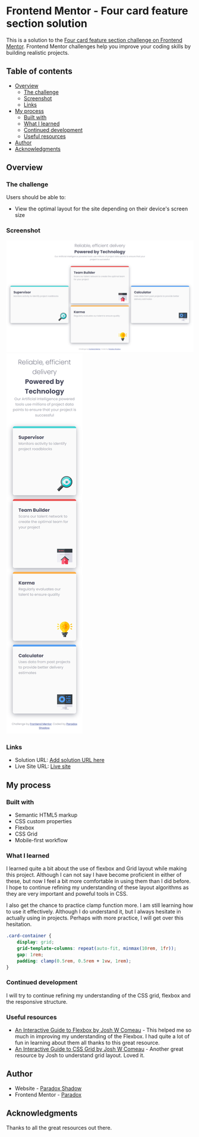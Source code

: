 # Frontend Mentor - Four card feature section solution

This is a solution to the [Four card feature section challenge on Frontend Mentor](https://www.frontendmentor.io/challenges/four-card-feature-section-weK1eFYK). Frontend Mentor challenges help you improve your coding skills by building realistic projects. 

## Table of contents

- [Overview](#overview)
  - [The challenge](#the-challenge)
  - [Screenshot](#screenshot)
  - [Links](#links)
- [My process](#my-process)
  - [Built with](#built-with)
  - [What I learned](#what-i-learned)
  - [Continued development](#continued-development)
  - [Useful resources](#useful-resources)
- [Author](#author)
- [Acknowledgments](#acknowledgments)


## Overview

### The challenge

Users should be able to:

- View the optimal layout for the site depending on their device's screen size

### Screenshot

![Desktop](./design/Desktop.png)
![Mobile](./design/Mobile.png)


### Links

- Solution URL: [Add solution URL here](https://your-solution-url.com)
- Live Site URL: [Live site](https://taresta.github.io/Four-card-feature/)

## My process

### Built with

- Semantic HTML5 markup
- CSS custom properties
- Flexbox
- CSS Grid
- Mobile-first workflow


### What I learned
I learned quite a bit about the use of flexbox and Grid layout while making this project. Although I can not say I have become proficient in either of these, but now I feel a bit more comfortable in using them than I did before. I hope to continue refining my understanding of these layout algorithms as they are very important and poweful tools in CSS.

I also get the chance to practice clamp function more. I am still learning how to use it effectively. Although I do understand it, but I always hesitate in actually using in projects. Perhaps with more practice, I will get over this hesitation. 
```css
.card-container {
    display: grid;
    grid-template-columns: repeat(auto-fit, minmax(10rem, 1fr));
    gap: 1rem;
    padding: clamp(0.5rem, 0.5rem + 1vw, 1rem);
}
```

### Continued development
I will try to continue refining my understanding of the CSS grid, flexbox and the responsive structure.


### Useful resources

- [An Interactive Guide to Flexbox by Josh W Comeau](https://www.joshwcomeau.com/css/interactive-guide-to-flexbox/) - This helped me so much in improving my understanding of the Flexbox. I had quite a lot of fun in learning about them all thanks to this great resource.
- [An Interactive Guide to CSS Grid by Josh W Comeau](https://www.joshwcomeau.com/css/interactive-guide-to-grid/) - Another great resource by Josh to understand grid layout. Loved it.


## Author

- Website - [Paradox Shadow](https://github.com/Taresta)
- Frontend Mentor - [Paradox](https://www.frontendmentor.io/profile/Taresta)


## Acknowledgments
Thanks to all the great resources out there.

